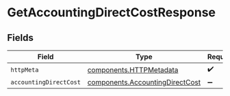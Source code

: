 # GetAccountingDirectCostResponse


## Fields

| Field                                                                              | Type                                                                               | Required                                                                           | Description                                                                        |
| ---------------------------------------------------------------------------------- | ---------------------------------------------------------------------------------- | ---------------------------------------------------------------------------------- | ---------------------------------------------------------------------------------- |
| `httpMeta`                                                                         | [components.HTTPMetadata](../../models/components/httpmetadata.md)                 | :heavy_check_mark:                                                                 | N/A                                                                                |
| `accountingDirectCost`                                                             | [components.AccountingDirectCost](../../models/components/accountingdirectcost.md) | :heavy_minus_sign:                                                                 | Success                                                                            |